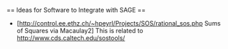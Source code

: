 == Ideas for Software to Integrate with SAGE ==

 * [http://control.ee.ethz.ch/~hpeyrl/Projects/SOS/rational_sos.php Sums of Squares via Macaulay2]  This is related to http://www.cds.caltech.edu/sostools/
